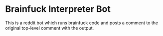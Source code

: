 # Brainfuck Interpreter Bot
This is a reddit bot which runs brainfuck code and posts a comment to the original top-level comment with the output.
